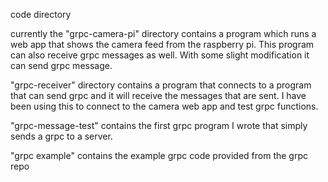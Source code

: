 code directory

currently the "grpc-camera-pi" directory contains a program which runs a web app that shows the camera feed from the raspberry pi. This program can also receive grpc messages as well. With some slight modification it can send grpc message.

"grpc-receiver" directory contains a program that connects to a program that can send grpc and it will receive the messages that are sent. I have been using this to connect to the camera web app and test grpc functions.

"grpc-message-test" contains the first grpc program I wrote that simply sends a grpc to a server.

"grpc example" contains the example grpc code provided from the grpc repo
